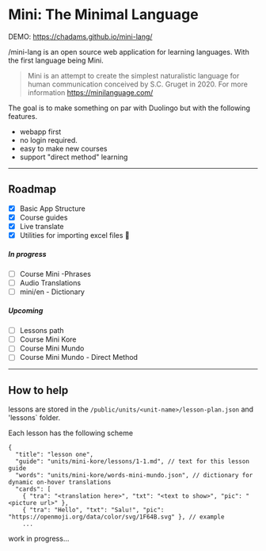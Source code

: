 # Mini: The Minimal Language

DEMO: https://chadams.github.io/mini-lang/

/mini-lang is an open source web application for learning languages. With the first language being Mini.

> Mini is an attempt to create the simplest naturalistic language for human communication conceived by S.C. Gruget in 2020. For more information https://minilanguage.com/

The goal is to make something on par with Duolingo but with the following features.

- webapp first
- no login required.
- easy to make new courses
- support "direct method" learning

---

## Roadmap

- [x] Basic App Structure
- [x] Course guides
- [x] Live translate
- [x] Utilities for importing excel files :tada:

##### In progress

- [ ] Course Mini -Phrases
- [ ] Audio Translations
- [ ] mini/en - Dictionary

##### Upcoming

- [ ] Lessons path
- [ ] Course Mini Kore
- [ ] Course Mini Mundo
- [ ] Course Mini Mundo - Direct Method

---

## How to help

lessons are stored in the `/public/units/<unit-name>/lesson-plan.json` and 'lessons` folder.

Each lesson has the following scheme

```
{
  "title": "lesson one",
  "guide": "units/mini-kore/lessons/1-1.md", // text for this lesson guide
  "words": "units/mini-kore/words-mini-mundo.json", // dictionary for dynamic on-hover translations
  "cards": [
    { "tra": "<translation here>", "txt": "<text to show>", "pic": "<picture url>" },
    { "tra": "Hello", "txt": "Salu!", "pic": "https://openmoji.org/data/color/svg/1F64B.svg" }, // example
    ...
```

work in progress...
